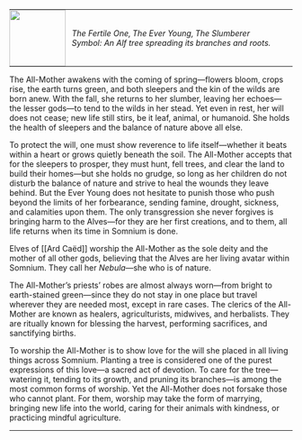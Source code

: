 <hr style="margin: 0;">
<span style="margin:0; display: inline-flex; align-items: center; gap: 3px;">
  <img src="The Root.png" width="100" style="margin:0; margin-right: 8px;">
  <span style="margin:0; display: flex; flex-direction: column;">
    <span style="margin:0; display: inline-flex; gap: 3px;">
      <em>The Fertile One,</em>
      <em>The Ever Young,</em>
      <em>The Slumberer</em>
    </span>
    <span><em>Symbol: An Alf tree spreading its branches and roots.</em></span>
  </span>
</span>
<hr style="margin: 0;">

The All-Mother awakens with the coming of spring—flowers bloom, crops rise, the earth turns green, and both sleepers and the kin of the wilds are born anew. With the fall, she returns to her slumber, leaving her echoes—the lesser gods—to tend to the wilds in her stead. Yet even in rest, her will does not cease; new life still stirs, be it leaf, animal, or humanoid. She holds the health of sleepers and the balance of nature above all else. 

To protect the will, one must show reverence to life itself—whether it beats within a heart or grows quietly beneath the soil. The All-Mother accepts that for the sleepers to prosper, they must hunt, fell trees, and clear the land to build their homes—but she holds no grudge, so long as her children do not disturb the balance of nature and strive to heal the wounds they leave behind. But the Ever Young does not hesitate to punish those who push beyond the limits of her forbearance, sending famine, drought, sickness, and calamities upon them. The only transgression she never forgives is bringing harm to the Alves—for they are her first creations, and to them, all life returns when its time in Somnium is done.

Elves of [[Ard Caëd]] worship the All-Mother as the sole deity and the mother of all other gods, believing that the Alves are her living avatar within Somnium. They call her _Nebula_—she who is of nature.

The All-Mother’s priests’ robes are almost always worn—from bright to earth-stained green—since they do not stay in one place but travel wherever they are needed most, except in rare cases. The clerics of the All-Mother are known as healers, agriculturists, midwives, and herbalists. They are ritually known for blessing the harvest, performing sacrifices, and sanctifying births.

To worship the All-Mother is to show love for the will she placed in all living things across Somnium. Planting a tree is considered one of the purest expressions of this love—a sacred act of devotion. To care for the tree—watering it, tending to its growth, and pruning its branches—is among the most common forms of worship. Yet the All-Mother does not forsake those who cannot plant. For them, worship may take the form of marrying, bringing new life into the world, caring for their animals with kindness, or practicing mindful agriculture.
<hr style="margin: 0;">